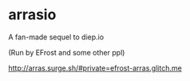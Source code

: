 # arrasio
A fan-made sequel to diep.io

(Run by EFrost and some other ppl)



http://arras.surge.sh/#private=efrost-arras.glitch.me